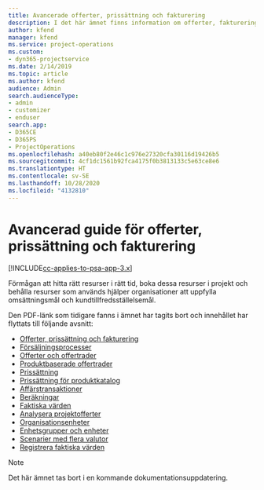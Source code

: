 ```yaml
---
title: Avancerade offerter, prissättning och fakturering
description: I det här ämnet finns information om offerter, fakturering och prissättning i Project Service Automation.
author: kfend
manager: kfend
ms.service: project-operations
ms.custom:
- dyn365-projectservice
ms.date: 2/14/2019
ms.topic: article
ms.author: kfend
audience: Admin
search.audienceType:
- admin
- customizer
- enduser
search.app:
- D365CE
- D365PS
- ProjectOperations
ms.openlocfilehash: a40eb80f2e46c1c976e27320cfa30116d19426b5
ms.sourcegitcommit: 4cf1dc1561b92fca4175f0b3813133c5e63ce8e6
ms.translationtype: HT
ms.contentlocale: sv-SE
ms.lasthandoff: 10/28/2020
ms.locfileid: "4132810"
---
```

# <a name="advanced-quoting-pricing-and-billing-guide"></a>Avancerad guide för offerter, prissättning och fakturering

[!INCLUDE[cc-applies-to-psa-app-3.x](../../includes/cc-applies-to-psa-app-3x.md)]

Förmågan att hitta rätt resurser i rätt tid, boka dessa resurser i projekt och behålla resurser som används hjälper organisationer att uppfylla omsättningsmål och kundtillfredsställelsemål. 

Den PDF-länk som tidigare fanns i ämnet har tagits bort och innehållet har flyttats till följande avsnitt:

- [Offerter, prissättning och fakturering](../quote-bill-price.md)
- [Försäljningsprocesser](../basic-sales-process.md)
- [Offerter och offertrader](../basic-quote-lines.md)
- [Produktbaserade offertrader](../product-based-quote-lines.md)
- [Prissättning](../basic-pricing.md)
- [Prissättning för produktkatalog](../product-catalog-pricing.md)
- [Affärstransaktioner](../basic-business-transactions.md)
- [Beräkningar](../estimates.md)
- [Faktiska värden](../actuals.md)
- [Analysera projektofferter](../basic-analyzing-quotes.md)
- [Organisationsenheter](../advanced-organizational.md)
- [Enhetsgrupper och enheter](../advanced-units.md)
- [Scenarier med flera valutor](../advanced-currency.md)
- [Registrera faktiska värden](../advanced-actuals.md)

> [!NOTE]
> Det här ämnet tas bort i en kommande dokumentationsuppdatering. 
